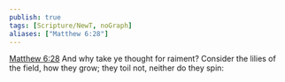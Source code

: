 ```yaml
---
publish: true
tags: [Scripture/NewT, noGraph]
aliases: ["Matthew 6:28"]
---
```

[Matthew 6:28](https://churchofjesuschrist.org/study/scriptures/nt/matt/6?lang=eng&id=p28#p28) And why take ye thought for raiment? Consider the lilies of the field, how they grow; they toil not, neither do they spin:

